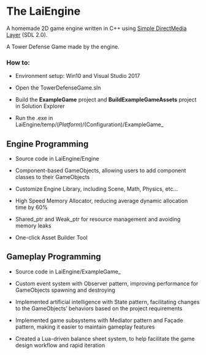 # The LaiEngine

A homemade 2D game engine written in C++ using [Simple DirectMedia Layer](https://www.libsdl.org/) (SDL 2.0).

A Tower Defense Game made by the engine.

### How to:

* Environment setup: Win10 and Visual Studio 2017

* Open the TowerDefenseGame.sln

* Build the **ExampleGame** project and **BuildExampleGameAssets** project in Solution Explorer

* Run the .exe in LaiEngine/temp/($Platform)/$(Configuration)/ExampleGame_

## Engine Programming

* Source code in LaiEngine/Engine

* Component-based GameObjects, allowing users to add component classes to their GameObjects

* Customize Engine Library, including Scene, Math, Physics, etc...

* High Speed Memory Allocator, reducing average dynamic allocation time by 60%

* Shared_ptr and Weak_ptr for resource management and avoiding memory leaks

* One-click Asset Builder Tool

## Gameplay Programming

* Source code in LaiEngine/ExampleGame_

* Custom event system with Observer pattern, improving performance for GameObjects spawning and destroying

* Implemented artificial intelligence with State pattern, facilitating changes to the GameObjects’ behaviors based on the project requirements 
 
* Implemented game subsystems with Mediator pattern and Façade pattern, making it easier to maintain gameplay features  

* Created a Lua-driven balance sheet system, to help facilitate the game design workflow and rapid iteration
